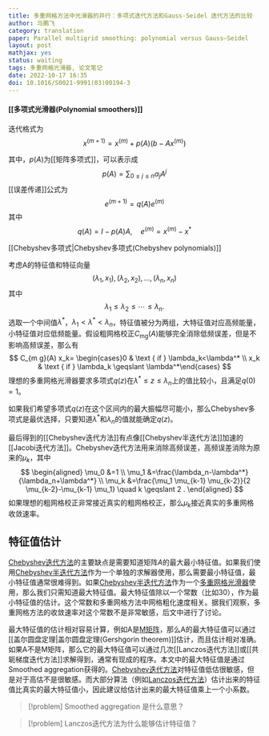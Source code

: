 ```yaml
---
title: 多重网格方法中光滑器的并行：多项式迭代方法和Gauss-Seidel 迭代方法的比较
author: 马鹏飞
category: translation
paper: Parallel multigrid smoothing: polynomial versus Gauss–Seidel
layout: post
mathjax: yes
status: waiting
tags: 多重网格光滑器, 论文笔记
date: 2022-10-17 16:35
doi: 10.1016/S0021-9991(03)00194-3
---
```




#### [[多项式光滑器(Polynomial smoothers)]]
迭代格式为
$$
x^{(m+1)}=x^{(m)}+p(A)\left(b-A x^{(m)}\right)
$$

其中，$p(A)$为[[矩阵多项式]]，可以表示成
$$
p(A)=\sum_{0 \leqslant j \leqslant n} \alpha_j A^j
$$
[[误差传递]]公式为
$$
e^{(m+1)}=q(A) e^{(m)}
$$
其中
$$
q(A)=I-p(A) A, \quad e^{(m)}=x^{(m)}-x^*
$$

[[Chebyshev多项式|Chebyshev多项式(Chebyshev polynomials)]]

考虑A的特征值和特征向量
$$
\left(\lambda_1, x_1\right),\left(\lambda_2, x_2\right), \ldots,\left(\lambda_n, x_n\right)
$$
其中
$$
\lambda_1 \leqslant \lambda_2 \leqslant \cdots \leqslant \lambda_n .
$$
选取一个中间值$\lambda^*$，$\lambda_1<\lambda^*<\lambda_n$，特征值被分为两组，大特征值对应高频能量，小特征值对应低频能量。假设粗网格校正$C_\text{mg}(A)$能够完全消除低频误差，但是不影响高频误差，那么有
$$
C_{m g}(A) x_k= \begin{cases}0 & \text { if } \lambda_k<\lambda^* \\ x_k & \text { if } \lambda_k \geqslant \lambda^*\end{cases}
$$
理想的多重网格光滑器要求多项式$q(z)$在$\lambda^* \leqslant z \leqslant \lambda_n$上的值比较小，且满足$q(0)=1$。

如果我们希望多项式$q(z)$在这个区间内的最大振幅尽可能小，那么Chebyshev多项式是最优选择，只要知道$\lambda^*$和$\lambda_n$的值就能确定$q(z)$。

最后得到的[[Chebyshev迭代方法]]有点像[[Chebyshev半迭代方法]]加速的[[Jacobi迭代方法]]。Chebyshev迭代方法用来消除高频误差，高频误差消除为原来的$\mu_k$，其中
$$
\begin{aligned}
\mu_0 &=1 \\
\mu_1 &=\frac{\lambda_n-\lambda^*}{\lambda_n+\lambda^*} \\
\mu_k &=\frac{\mu_1 \mu_{k-1} \mu_{k-2}}{2 \mu_{k-2}-\mu_{k-1} \mu_1} \quad k \geqslant 2 .
\end{aligned}
$$
如果理想的粗网格校正非常接近真实的粗网格校正，那么$\mu_k$接近真实的多重网格收敛速率。

## 特征值估计
[Chebyshev迭代方法](Chebyshev迭代方法)的主要缺点是需要知道矩阵$A$的最大最小特征值。如果我们使用[Chebyshev半迭代方法](Chebyshev半迭代方法)作为一个单独的求解器使用，那么需要最小特征值，最小特征值通常很难得到。如果[Chebyshev半迭代方法](Chebyshev半迭代方法)作为一个[多重网格光滑器](../有限元方法/多重网格光滑器.md)使用，那么我们只需知道最大特征值。最大特征值除以一个常数（比如30），作为最小特征值的估计。这个常数和多重网格方法中网格粗化速度相关。据我们观察，多重网格方法的收敛速率对这个常数不是非常敏感，后文中进行了讨论。

最大特征值的估计相对容易计算，例如A是[M矩阵](M%E7%9F%A9%E9%98%B5.md)，那么A的最大特征值可以通过[[盖尔圆盘定理|盖尔圆盘定理(Gershgorin theorem)]]估计，而且估计相对准确。如果A不是M矩阵，那么它的最大特征值可以通过几次[[Lanczos迭代方法]]或[[共轭梯度迭代方法]]求解得到，通常有现成的程序。本文中的最大特征值是通过Smoothed aggregation获得的。[Chebyshev迭代方法](Chebyshev迭代方法)对特征值低估很敏感，但是对于高估不是很敏感。而大部分算法（例如[Lanczos迭代方法](Lanczos迭代方法.md)）估计出来的特征值比真实的最大特征值小，因此建议给估计出来的最大特征值乘上一个小系数。
>[!problem] Smoothed aggregation 是什么意思？

>[!problem] Lanczos迭代方法为什么能够估计特征值？





